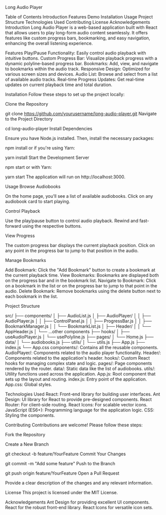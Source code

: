 Long Audio Player

Table of Contents
Introduction
Features
Demo
Installation
Usage
Project Structure
Technologies Used
Contributing
License
Acknowledgements
Introduction
Long Audio Player is a web-based application built with React that allows users to play long-form audio content seamlessly. It offers features like custom progress bars, bookmarking, and easy navigation, enhancing the overall listening experience.

Features
Play/Pause Functionality: Easily control audio playback with intuitive buttons.
Custom Progress Bar: Visualize playback progress with a dynamic polyline-based progress bar.
Bookmarks: Add, view, and navigate to bookmarks within the audio track.
Responsive Design: Optimized for various screen sizes and devices.
Audio List: Browse and select from a list of available audio tracks.
Real-time Progress Updates: Get real-time updates on current playback time and total duration.

Installation
Follow these steps to set up the project locally:

Clone the Repository

git clone https://github.com/yourusername/long-audio-player.git
Navigate to the Project Directory

cd long-audio-player
Install Dependencies

Ensure you have Node.js installed. Then, install the necessary packages:

npm install
or if you're using Yarn:

yarn install
Start the Development Server

npm start
or with Yarn:

yarn start
The application will run on http://localhost:3000.

Usage
Browse Audiobooks

On the home page, you'll see a list of available audiobooks. Click on any audiobook card to start playing.

Control Playback

Use the play/pause button to control audio playback. Rewind and fast-forward using the respective buttons.

View Progress

The custom progress bar displays the current playback position. Click on any point in the progress bar to jump to that position in the audio.

Manage Bookmarks

Add Bookmark: Click the "Add Bookmark" button to create a bookmark at the current playback time.
View Bookmarks: Bookmarks are displayed both on the progress bar and in the bookmark list.
Navigate to Bookmark: Click on a bookmark in the list or on the progress bar to jump to that point in the audio.
Delete Bookmark: Remove bookmarks using the delete button next to each bookmark in the list.

Project Structure

src/
├── components/
│ ├── AudioList.js
│ ├── AudioPlayer/
│ │ ├── AudioPlayer.js
│ │ ├── ControlPanel.js
│ │ ├── ProgressBar.js
│ │ ├── BookmarkManager.js
│ │ └── BookmarkList.js
│ ├── Header/
│ │ └── AppHeader.js
│ └── ...other components
├── hooks/
│ ├── useAudioPlayer.js
│ └── usePolyline.js
├── pages/
│ └── Home.js
├── data/
│ └── audiobooks.js
├── utils/
│ └── utils.js
├── App.js
├── index.js
└── App.css
components/: Contains all the reusable components.
AudioPlayer/: Components related to the audio player functionality.
Header/: Components related to the application's header.
hooks/: Custom React hooks for managing complex state and logic.
pages/: Page components rendered by the router.
data/: Static data like the list of audiobooks.
utils/: Utility functions used across the application.
App.js: Root component that sets up the layout and routing.
index.js: Entry point of the application.
App.css: Global styles.

Technologies Used
React: Front-end library for building user interfaces.
Ant Design: UI library for React to provide pre-designed components.
React Router: For client-side routing.
React Icons: For scalable vector icons.
JavaScript (ES6+): Programming language for the application logic.
CSS: Styling the components.

Contributing
Contributions are welcome! Please follow these steps:

Fork the Repository

Create a New Branch

git checkout -b feature/YourFeature
Commit Your Changes

git commit -m "Add some feature"
Push to the Branch

git push origin feature/YourFeature
Open a Pull Request

Provide a clear description of the changes and any relevant information.

License
This project is licensed under the MIT License.

Acknowledgements
Ant Design for providing excellent UI components.
React for the robust front-end library.
React Icons for versatile icon sets.
